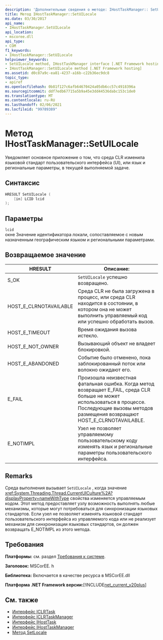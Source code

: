 ```yaml
---
description: 'Дополнительные сведения о методе: IHostTaskManager:: SetUILocale'
title: Метод IHostTaskManager::SetUILocale
ms.date: 03/30/2017
api_name:
- IHostTaskManager.SetUILocale
api_location:
- mscoree.dll
api_type:
- COM
f1_keywords:
- IHostTaskManager::SetUILocale
helpviewer_keywords:
- SetUILocale method, IHostTaskManager interface [.NET Framework hosting]
- IHostTaskManager::SetUILocale method [.NET Framework hosting]
ms.assetid: d0c87a9c-ea81-4237-a16b-c22b36ec9dc8
topic_type:
- apiref
ms.openlocfilehash: 0b81f127c6afb64670424a05db6cc57c4918396a
ms.sourcegitcommit: ddf7edb67715a5b9a45e3dd44536dabc153c1de0
ms.translationtype: MT
ms.contentlocale: ru-RU
ms.lasthandoff: 02/06/2021
ms.locfileid: "99789389"
---
```

# <a name="ihosttaskmanagersetuilocale-method"></a>Метод IHostTaskManager::SetUILocale

Уведомляет основное приложение о том, что среда CLR изменила языковой стандарт пользовательского интерфейса (UI), или язык и региональные параметры, в текущей выполняемой задаче.  
  
## <a name="syntax"></a>Синтаксис  
  
```cpp  
HRESULT SetUILocale (  
    [in] LCID lcid  
);  
```  
  
## <a name="parameters"></a>Параметры  

 `lcid`  
 окне Значение идентификатора локали, сопоставляемое с новым назначенным географическим языком и региональными параметрами.  
  
## <a name="return-value"></a>Возвращаемое значение  
  
|HRESULT|Описание:|  
|-------------|-----------------|  
|S_OK|`SetUILocale` успешно возвращено.|  
|HOST_E_CLRNOTAVAILABLE|Среда CLR не была загружена в процесс, или среда CLR находится в состоянии, в котором она не может выполнить управляемый код или успешно обработать вызов.|  
|HOST_E_TIMEOUT|Время ожидания вызова истекло.|  
|HOST_E_NOT_OWNER|Вызывающий объект не владеет блокировкой.|  
|HOST_E_ABANDONED|Событие было отменено, пока заблокированный поток или волокно ожидают его.|  
|E_FAIL|Произошла неизвестная фатальная ошибка. Когда метод возвращает E_FAIL, среда CLR больше не может использоваться в процессе. Последующие вызовы методов размещения возвращают HOST_E_CLRNOTAVAILABLE.|  
|E_NOTIMPL|Узел не позволяет управляемому пользовательскому коду изменять язык и региональные параметры пользовательского интерфейса.|  
  
## <a name="remarks"></a>Remarks  

 Среда выполнения вызывает `SetUILocale` , когда значение <xref:System.Threading.Thread.CurrentUICulture%2A?displayProperty=nameWithType> свойства изменяется управляемым кодом. Этот метод предоставляет узлу возможность выполнять любые механизмы, которые могут потребоваться для синхронизации языковых стандартов. Если узел не позволяет изменять языковой стандарт пользовательского интерфейса из управляемого кода или не реализует механизм для синхронизации языковых стандартов, он должен возвращать E_NOTIMPL из этого метода.  
  
## <a name="requirements"></a>Требования  

 **Платформы:** см. раздел [Требования к системе](../../get-started/system-requirements.md).  
  
 **Заголовок:** MSCorEE. h  
  
 **Библиотека:** Включается в качестве ресурса в MSCorEE.dll  
  
 **Платформа .NET Framework версии:**[!INCLUDE[net_current_v20plus](../../../../includes/net-current-v20plus-md.md)]  
  
## <a name="see-also"></a>См. также

- [Интерфейс ICLRTask](iclrtask-interface.md)
- [Интерфейс ICLRTaskManager](iclrtaskmanager-interface.md)
- [Интерфейс IHostTask](ihosttask-interface.md)
- [Интерфейс IHostTaskManager](ihosttaskmanager-interface.md)
- [Метод SetLocale](ihosttaskmanager-setlocale-method.md)
